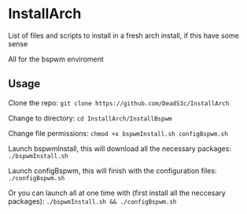 # InstallArch

List of files and scripts to install in a fresh arch install, if this have some sense

All for the bspwm enviroment

## Usage
Clone the repo: ``` git clone https://github.com/DeadS3c/InstallArch ```

Change to directory: ``` cd InstallArch/InstallBspwm ```

Change file permissions: ``` chmod +x bspwmInstall.sh configBspwm.sh ```

Launch bspwmInstall, this will download all the necessary packages: ``` ./bspwmInstall.sh ```

Launch configBspwm, this will finish with the configuration files: ``` ./configBspwm.sh ```

Or you can launch all at one time with (first install all the neccesary packages): ``` ./bspwmInstall.sh && ./configBspwm.sh ``` 
